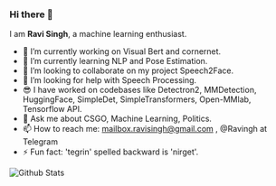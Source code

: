 ### Hi there 👋
I am **Ravi Singh**, a machine learning enthusiast.
<!--
**ravising-h/ravising-h** is a ✨ _special_ ✨ repository because its `README.md` (this file) appears on your GitHub profile.

Here are some ideas to get you started:
-->
- 🔭 I’m currently working on Visual Bert and cornernet.
- 🌱 I’m currently learning NLP and Pose Estimation.
- 👯 I’m looking to collaborate on my project Speech2Face.
- 🤔 I’m looking for help with Speech Processing.
- 😎 I have worked on codebases like Detectron2, MMDetection, HuggingFace, SimpleDet, SimpleTransformers, Open-MMlab, Tensorflow API.
- 💬 Ask me about CSGO, Machine Learning, Politics.
- 📫 How to reach me: mailbox.ravisingh@gmail.com , @Ravingh at Telegram
- ⚡ Fun fact: 'tegrin' spelled backward is 'nirget'.


![Github Stats](https://github-readme-stats.vercel.app/api?username=ravising-h)
